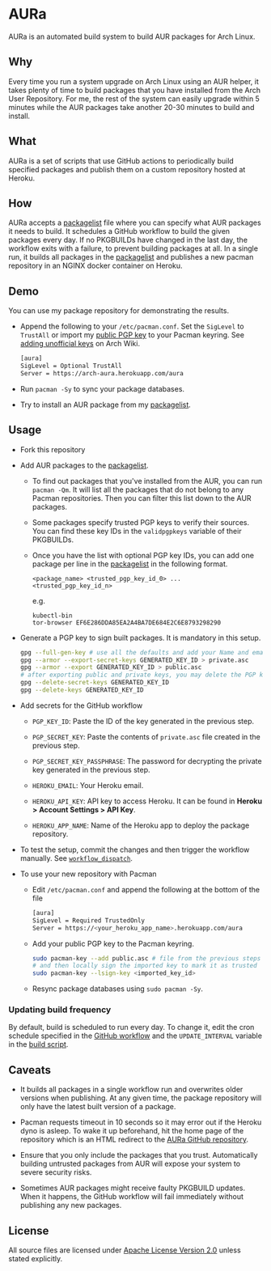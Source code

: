 # AURa

AURa is an automated build system to build AUR packages for Arch Linux.

## Why

Every time you run a system upgrade on Arch Linux using an AUR helper, it takes plenty
of time to build packages that you have installed from the Arch User Repository. For me,
the rest of the system can easily upgrade within 5 minutes while the AUR packages take
another 20-30 minutes to build and install.

## What

AURa is a set of scripts that use GitHub actions to periodically build specified packages
and publish them on a custom repository hosted at Heroku.

## How

AURa accepts a [packagelist](packagelist) file where you can specify what AUR packages it
needs to build. It schedules a GitHub workflow to build the given packages every day. If no
PKGBUILDs have changed in the last day, the workflow exits with a failure, to prevent
building packages at all. In a single run, it builds all packages in the
[packagelist](packagelist) and publishes a new pacman repository in an NGINX docker
container on Heroku.

## Demo

You can use my package repository for demonstrating the results.

- Append the following to your `/etc/pacman.conf`. Set the `SigLevel` to `TrustAll` or
  import my [public PGP key](public.asc) to your Pacman keyring. See
  [adding unofficial keys](https://wiki.archlinux.org/index.php/Pacman/Package_signing#Adding_unofficial_keys)
  on Arch Wiki.

  ```sh
  [aura]
  SigLevel = Optional TrustAll
  Server = https://arch-aura.herokuapp.com/aura
  ```

- Run `pacman -Sy` to sync your package databases.

- Try to install an AUR package from my [packagelist](packagelist).

## Usage

- Fork this repository

- Add AUR packages to the [packagelist](packagelist).
  
  - To find out packages that you've installed from the AUR, you can run `pacman -Qm`. It
    will list all the packages that do not belong to any Pacman repositories. Then
    you can filter this list down to the AUR packages.

  - Some packages specify trusted PGP keys to verify their sources. You can find these key
    IDs in the `validpgpkeys` variable of their PKGBUILDs.

  - Once you have the list with optional PGP key IDs, you can add one package per line in
    the [packagelist](packagelist) in the following format.

    ```plain
    <package_name> <trusted_pgp_key_id_0> ... <trusted_pgp_key_id_n>
    ```

    e.g.

    ```plain
    kubectl-bin
    tor-browser EF6E286DDA85EA2A4BA7DE684E2C6E8793298290
    ```

- Generate a PGP key to sign built packages. It is mandatory in this setup.

  ```sh
  gpg --full-gen-key # use all the defaults and add your Name and email when prompted.
  gpg --armor --export-secret-keys GENERATED_KEY_ID > private.asc
  gpg --armor --export GENERATED_KEY_ID > public.asc
  # after exporting public and private keys, you may delete the PGP key from your system.
  gpg --delete-secret-keys GENERATED_KEY_ID
  gpg --delete-keys GENERATED_KEY_ID
  ```

- Add secrets for the GitHub workflow
  
  - `PGP_KEY_ID`: Paste the ID of the key generated in the previous step.

  - `PGP_SECRET_KEY`: Paste the contents of `private.asc` file created in the previous step.

  - `PGP_SECRET_KEY_PASSPHRASE`: The password for decrypting the private key generated in
    the previous step.

  - `HEROKU_EMAIL`: Your Heroku email.

  - `HEROKU_API_KEY`: API key to access Heroku. It can be found in **Heroku > Account
    Settings > API Key**.

  - `HEROKU_APP_NAME`: Name of the Heroku app to deploy the package repository.

- To test the setup, commit the changes and then trigger the workflow manually.
  See [`workflow_dispatch`](https://github.blog/changelog/2020-07-06-github-actions-manual-triggers-with-workflow_dispatch/).

- To use your new repository with Pacman

  - Edit `/etc/pacman.conf` and append the following at the bottom of the file

    ```sh
    [aura]
    SigLevel = Required TrustedOnly
    Server = https://<your_heroku_app_name>.herokuapp.com/aura
    ```

  - Add your public PGP key to the Pacman keyring.

    ```sh
    sudo pacman-key --add public.asc # file from the previous steps
    # and then locally sign the imported key to mark it as trusted
    sudo pacman-key --lsign-key <imported_key_id>
    ```

  - Resync package databases using `sudo pacman -Sy`.

### Updating build frequency

By default, build is scheduled to run every day. To change it, edit the cron schedule
specified in the [GitHub workflow](.github/workflows/build.yaml) and the
`UPDATE_INTERVAL` variable in the [build script](build-packages.sh).

## Caveats

- It builds all packages in a single workflow run and overwrites older versions when
  publishing. At any given time, the package repository will only have the latest built
  version of a package.

- Pacman requests timeout in 10 seconds so it may error out if the Heroku dyno is asleep.
  To wake it up beforehand, hit the home page of the repository which is an HTML redirect
  to the [AURa GitHub repository](https://github.com/ashutoshgngwr/aura).

- Ensure that you only include the packages that you trust. Automatically building
  untrusted packages from AUR will expose your system to severe security risks.

- Sometimes AUR packages might receive faulty PKGBUILD updates. When it happens,
  the GitHub workflow will fail immediately without publishing any new packages.

## License

All source files are licensed under [Apache License Version 2.0](LICENSE) unless stated
explicitly.
